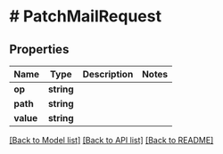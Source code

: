 # # PatchMailRequest

## Properties

Name | Type | Description | Notes
------------ | ------------- | ------------- | -------------
**op** | **string** |  |
**path** | **string** |  |
**value** | **string** |  |

[[Back to Model list]](../../README.md#models) [[Back to API list]](../../README.md#endpoints) [[Back to README]](../../README.md)

